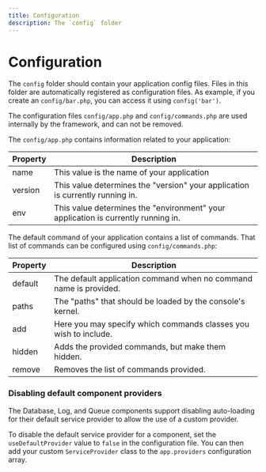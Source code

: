 ```yaml
---
title: Configuration
description: The `config` folder
---
```


# Configuration

The `config` folder should contain your application config files. Files in this folder
are automatically registered as configuration files. As example, if you create an `config/bar.php`,
you can access it using `config('bar')`.

The configuration files `config/app.php` and `config/commands.php` are used internally by the
framework, and can not be removed.

The `config/app.php` contains information related to your application:

| Property  | Description
| ------------- | -------------
| name  | This value is the name of your application
| version  | This value determines the "version" your application is currently running in.
| env  | This value determines the "environment" your application is currently running in.

The default command of your application contains a list of commands. That list of commands
can be configured using `config/commands.php`:

| Property  | Description
| ------------- | -------------
| default  | The default application command when no command name is provided.
| paths  | The "paths" that should be loaded by the console's kernel.
| add  | Here you may specify which commands classes you wish to include.
| hidden  | Adds the provided commands, but make them hidden.
| remove  | Removes the list of commands provided.

<a name="disabling-default-component-providers"></a>
### Disabling default component providers

The Database, Log, and Queue components support disabling auto-loading for their
default service provider to allow the use of a custom provider.

To disable the default service provider for a component, set the `useDefaultProvider` value
to `false` in the configuration file. You can then add your custom `ServiceProvider` class
to the `app.providers` configuration array.
